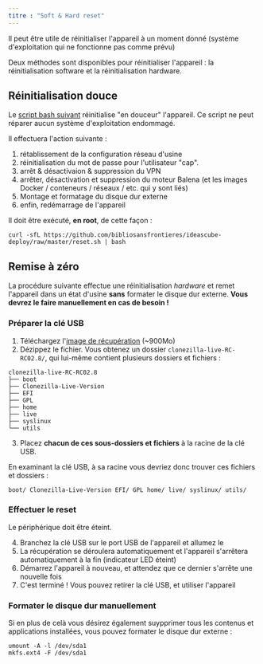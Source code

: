 ```yaml
---
titre : "Soft & Hard reset"
---
```


Il peut être utile de réinitialiser l'appareil à un moment donné (système d'exploitation qui ne fonctionne pas comme prévu)

Deux méthodes sont disponibles pour réinitialiser l'appareil : la réinitialisation software et la réinitialisation hardware.

## Réinitialisation douce
Le [script bash suivant](https://github.com/bibliosansfrontieres/ideascube-deploy/raw/master/reset.sh) réinitialise "en douceur" l'appareil. Ce script ne peut réparer aucun système d'exploitation endommagé.

Il effectuera l'action suivante : 

1. rétablissement de la configuration réseau d'usine
2. réinitialisation du mot de passe pour l'utilisateur "cap".
3. arrêt & désactivaion & suppression du VPN
4. arrêter, désactivation et suppression du moteur Balena (et les images Docker / conteneurs / réseaux / etc. qui y sont liés)
5. Montage et formatage du disque dur externe
6. enfin, redémarrage de l'appareil

Il doit être exécuté, **en root**, de cette façon :
```
curl -sfL https://github.com/bibliosansfrontieres/ideascube-deploy/raw/master/reset.sh | bash
```

## Remise à zéro

La procédure suivante effectue une réinitialisation _hardware_ et remet l'appareil dans un état d'usine **sans** formater le disque dur externe. **Vous devrez le faire manuellement en cas de besoin !**

### Préparer la clé USB

1. Téléchargez l'[image de récupération](http://drop.bsf-intranet.org/clonezilla-live-RC-RC02.8_silent.zip) (~900Mo)
2. Dézippez le fichier. Vous obtenez un dossier `clonezilla-live-RC-RC02.8/`, qui lui-même contient plusieurs dossiers et fichiers :

```
clonezilla-live-RC-RC02.8
├── boot
├── Clonezilla-Live-Version
├── EFI
├── GPL
├── home
├── live
├── syslinux
└── utils
```
3. Placez **chacun de ces sous-dossiers et fichiers** à la racine de la clé USB.

En examinant la clé USB, à sa racine vous devriez donc trouver ces fichiers et dossiers :

`boot/ Clonezilla-Live-Version EFI/ GPL home/ live/ syslinux/ utils/`

### Effectuer le reset

Le périphérique doit être éteint.

4. Branchez la clé USB sur le port USB de l'appareil et allumez le
5. La récupération se déroulera automatiquement et l'appareil s'arrêtera automatiquement à la fin (indicateur LED éteint)
6. Démarrez l'appareil à nouveau, et attendez que ce dernier s'arrête une nouvelle fois
7. C'est terminé ! Vous pouvez retirer la clé USB, et utiliser l'appareil

### Formater le disque dur manuellement

Si en plus de celà vous désirez également suypprimer tous les contenus et applications installées, vous pouvez formater le disque dur externe :
```
umount -A -l /dev/sda1
mkfs.ext4 -F /dev/sda1
```
